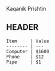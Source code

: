 Kaqanik Prishtin
## HEADER

```
Item     | Value
-------- | ---
Computer | $1600
Phone    | $12
Pipe     | $1

```

